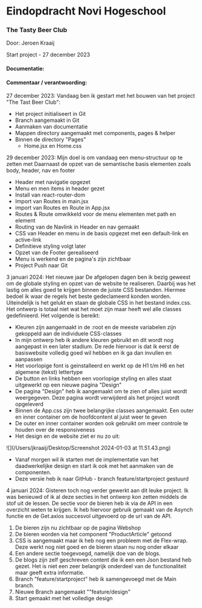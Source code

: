 # Eindopdracht Novi Hogeschool 

### The Tasty Beer Club

Door: Jeroen Kraaij 

Start project - 27 december 2023

#### Documentatie: 

#### Commentaar / verantwoording: 

27 december 2023:
Vandaag ben ik gestart met het bouwen van het project "The Tast Beer Club":

- Het project initialiseert in Git
- Branch aangemaakt in Git
- Aanmaken van documentatie 
- Mappen directory aangemaakt met components, pages & helper
- Binnen de directory "Pages"
    - Home.jsx en Home.css
  
29 december 2023:
Mijn doel is om vandaag een menu-structuur op te zetten met 
Daarnaast de opzet van de semantische basis elementen zoals body, header, nav en footer

- Header met navigatie opgezet
- Menu en men items in header gezet
- Install van react-router-dom
- Import van Routes in main.jsx
- import van Routes en Route in App.jsx
- Routes & Route omwikkeld voor de menu elementen met path en element
- Routing van de Navlink in Header en nav gemaakt 
- CSS van Header en menu in de basis opgezet met een default-link en active-link
- Definitieve styling volgt later 
- Opzet van de Footer gerealiseerd
- Menu is werkend en de pagina's zijn zichtbaar
- Project Push naar Git

3 januari 2024: Het nieuwe jaar
De afgelopen dagen ben ik bezig geweest om de globale styling en opzet van de website te realiseren. 
Daarbij was het lastig om alles goed te krijgen binnen de juiste CSS bestanden. Hiermee bedoel ik waar de regels het beste gedeclameerd konden worden. 
Uiteindelijk is het gelukt en staan de globale CSS in het bestand index.css. Het ontwerp is totaal niet wat het moet zijn maar heeft wel alle classes gedefinieerd. 
Het volgende is bereikt: 

- Kleuren zijn aangemaakt in de :root en de meeste variabelen zijn gekoppeld aan de individuele CSS-classes
- In mijn ontwerp heb ik andere kleuren gebruikt en dit wordt nog aangepast in een later stadium. De rede hiervoor is dat ik eerst de basiswebsite volledig goed wil hebben en ik ga dan invullen en aanpassen
- Het voorlopige font is geinstalleerd en werkt op de H1 t/m H6 en het algemene (tekst) lettertype
- De button en links hebben een voorlopige styling en alles staat uitgewerkt op een nieuwe pagina "Design"
- De pagina "Design" heb ik aangemaakt om te zien of alles juist wordt weergegeven. Deze pagina wordt verwijderd als het project wordt opgeleverd
- Binnen de App.css zijn twee belangrijke classes aangemaakt. Een outer en inner container om de hoofdcontent al juist weer te geven
- De outer en inner container worden ook gebruikt om meer controle te houden over de responsiveness 
- Het design en de website ziet er nu zo uit:

![](/Users/jkraaij/Desktop/Screenshot 2024-01-03 at 11.51.43.png)

- Vanaf morgen wil ik starten met de implementatie van het daadwerkelijke design en start ik ook met het aanmaken van de componenten. 
- Deze versie heb ik naar GitHub - branch feature/startproject gestuurd

4 januari 2024: 
Gisteren toch nog verder gewerkt aan dit leuke project. Ik was benieuwd of ik al deze secties in het ontwerp kon zetten middels de stof uit de lessen. 
De sectie voor de bieren heb ik via de API in een overzicht weten te krijgen. Ik heb hiervoor gebruik gemaakt van de Asynch functie en de Get.axios succesvol uitgevoerd op de url van de API. 

1. De bieren zijn nu zichtbaar op de pagina Webshop
2. De bieren worden via het component "ProductArticle" getoond
3. CSS is aangemaakt maar ik heb nog een probleem met de Flex-wrap. Deze werkt nog niet goed en de bieren staan nu nog onder elkaar
4. Een andere sectie toegevoegd, namelijk doe van de blogs. 
5. De blogs zijn zelf geschreven content die ik een een Json bestand heb gezet. Het is niet een zeer belangrijk onderdeel van de functionaliteit maar geeft extra informatie. 
6. Branch "feature/startproject" heb ik samengevoegd met de Main branch. 
7. Nieuwe Branch aangemaakt ""feature/design"
8. Start gemaakt met het volledige design
   